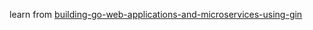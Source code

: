 learn from [building-go-web-applications-and-microservices-using-gin](https://semaphoreci.com/community/tutorials/building-go-web-applications-and-microservices-using-gin)